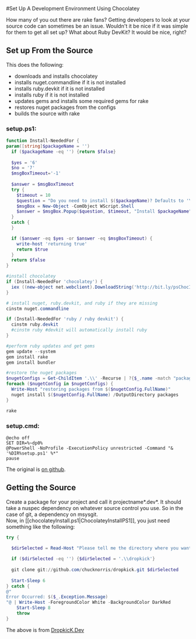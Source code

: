 #Set Up A Development Environment Using Chocolatey

How many of you out there are rake fans? Getting developers to look at your source code can sometimes be an issue. Wouldn't it be nice if it was simple for them to get all set up? What about Ruby DevKit? It would be nice, right?  


  
## Set up From the Source
This does the following:  
  
* downloads and installs chocolatey  
* installs nuget.commandline if it is not installed
* installs ruby.devkit if it is not installed
* installs ruby if it is not installed
* updates gems and installs some required gems for rake
* restores nuget packages from the configs
* builds the source with rake 
  
### setup.ps1:  
  
```powershell
function Install-NeededFor {
param([string]$packageName = '')
  if ($packageName -eq '') {return $false}
  
  $yes = '6'
  $no = '7'
  $msgBoxTimeout='-1'
  
  $answer = $msgBoxTimeout
  try {
    $timeout = 10
    $question = "Do you need to install $($packageName)? Defaults to 'Yes' after $timeout seconds"
    $msgBox = New-Object -ComObject WScript.Shell
    $answer = $msgBox.Popup($question, $timeout, "Install $packageName", 0x4)
  }
  catch {
  }

  if ($answer -eq $yes -or $answer -eq $msgBoxTimeout) {
    write-host 'returning true'
    return $true
  }
  return $false
}

#install chocolatey
if (Install-NeededFor 'chocolatey') {
  iex ((new-object net.webclient).DownloadString('http://bit.ly/psChocInstall'))
}

# install nuget, ruby.devkit, and ruby if they are missing
cinstm nuget.commandline

if (Install-NeededFor 'ruby / ruby devkit') {
  cinstm ruby.devkit
  #cinstm ruby #devkit will automatically install ruby
}

#perform ruby updates and get gems
gem update --system
gem install rake
gem install bundler

#restore the nuget packages
$nugetConfigs = Get-ChildItem '.\\' -Recurse | ?{$_.name -match "packages\\.config"} | select
foreach ($nugetConfig in $nugetConfigs) {
  Write-Host "restoring packages from $($nugetConfig.FullName)"
  nuget install $($nugetConfig.FullName) /OutputDirectory packages
}

rake

```
  
### setup.cmd:  
  
```  
@echo off
SET DIR=%~dp0%
@PowerShell -NoProfile -ExecutionPolicy unrestricted -Command "& '%DIR%setup.ps1' %*"
pause

```
  
The original is [on github](https://gist.github.com/1107920).   

## Getting the Source
Create a package for your project and call it projectname*.dev*.  It should take a nuspec dependency on whatever source control you use. So in the case of git, a dependency on msysgit.  
Now, in [[chocolateyInstall.ps1|ChocolateyInstallPS1]], you just need something like the following: 

```powershell
try {

  $dirSelected = Read-Host "Please tell me the directory where you want to clone dropkick. Press enter to use .\\dropkick"
  
  if ($dirSelected -eq '') {$dirSelected = '.\\dropkick'}
  
  git clone git://github.com/chucknorris/dropkick.git $dirSelected
  
  Start-Sleep 6
} catch {
@"
Error Occurred: $($_.Exception.Message)
"@ | Write-Host -ForegroundColor White -BackgroundColor DarkRed
	Start-Sleep 8
	throw 
}
```
  
The above is from [DropkicK.Dev](https://github.com/ferventcoder/nugetpackages/blob/master/dropkick.dev/tools/chocolateyInstall.ps1)  
